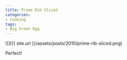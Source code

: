 ```yaml
---
title: Prime Rib Sliced
categories:
- Cooking
tags:
- Big Green Egg
---
```


![]({{ site.url }}/assets/posts/2010/prime-rib-sliced.png)
  



Perfect!
